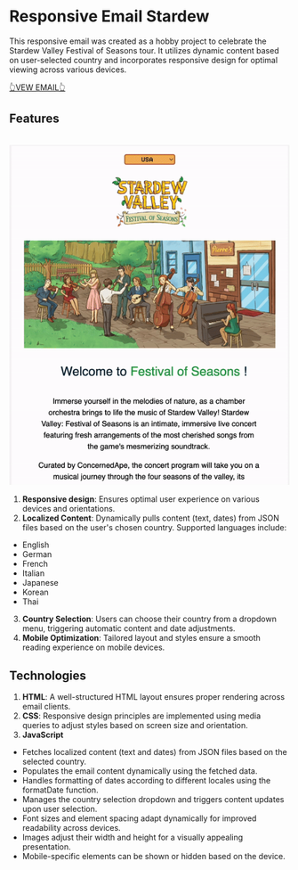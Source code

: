 # Responsive Email Stardew

This responsive email was created as a hobby project to celebrate the Stardew Valley Festival of Seasons tour. It utilizes dynamic content based on user-selected country and incorporates responsive design for optimal viewing across various devices.


[👆VEW EMAIL👆](https://hswinata.github.io/email_stardew/) 

## Features
<br>![Dynamic Content based on country](./toggle_country.gif) <br>

1. **Responsive design**: Ensures optimal user experience on various devices and orientations.
2. **Localized Content**: Dynamically pulls content (text, dates) from JSON files based on the user's chosen country. Supported languages include:
  * English
  * German
  * French
  * Italian
  * Japanese
  * Korean
  * Thai

3. **Country Selection**: Users can choose their country from a dropdown menu, triggering automatic content and date adjustments.
4. **Mobile Optimization**: Tailored layout and styles ensure a smooth reading experience on mobile devices.

## Technologies
1. **HTML**: A well-structured HTML layout ensures proper rendering across email clients.
2. **CSS**: Responsive design principles are implemented using media queries to adjust styles based on screen size and orientation.
3. **JavaScript** 
  * Fetches localized content (text and dates) from JSON files based on the selected country.
  * Populates the email content dynamically using the fetched data.
  * Handles formatting of dates according to different locales using the formatDate function.
  * Manages the country selection dropdown and triggers content updates upon user selection.
  * Font sizes and element spacing adapt dynamically for improved readability across devices.
  * Images adjust their width and height for a visually appealing presentation.
  * Mobile-specific elements can be shown or hidden based on the device.
